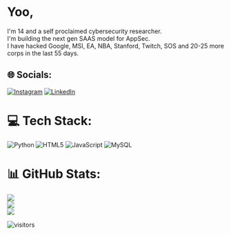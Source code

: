 # Yoo, 
I'm 14 and a self proclaimed cybersecurity researcher.
<br>I'm building the next gen SAAS model for AppSec.  <br>
I have hacked Google, MSI, EA, NBA, Stanford, Twitch, SOS and 20-25 more corps in the last 55 days. <br>


## 🌐 Socials:
[![Instagram](https://img.shields.io/badge/Instagram-%23E4405F.svg?logo=Instagram&logoColor=white)](https://instagram.com/arjanchaudharyy) [![LinkedIn](https://img.shields.io/badge/LinkedIn-%230077B5.svg?logo=linkedin&logoColor=white)](https://www.linkedin.com/in/arjan-chaudhary-7a3108361/) 

# 💻 Tech Stack:
![Python](https://img.shields.io/badge/python-3670A0?style=for-the-badge&logo=python&logoColor=ffdd54)  ![HTML5](https://img.shields.io/badge/html5-%23E34F26.svg?style=for-the-badge&logo=html5&logoColor=white) ![JavaScript](https://img.shields.io/badge/javascript-%23323330.svg?style=for-the-badge&logo=javascript&logoColor=%23F7DF1E) ![MySQL](https://img.shields.io/badge/mysql-%2300000f.svg?style=for-the-badge&logo=mysql&logoColor=white) 
# 📊 GitHub Stats:
![](https://github-readme-stats.vercel.app/api?username=arjanchaudharyy&theme=dark&hide_border=false&include_all_commits=false&count_private=false)<br/>
![](https://github-readme-streak-stats.herokuapp.com/?user=arjanchaudharyy&theme=dark&hide_border=false)<br/>
![](https://github-readme-stats.vercel.app/api/top-langs/?username=arjanchaudharyy&theme=dark&hide_border=false&include_all_commits=false&count_private=false&layout=compact)

  ![visitors](https://visitor-badge.laobi.icu/badge?page_id=arjanchaudharyy)

